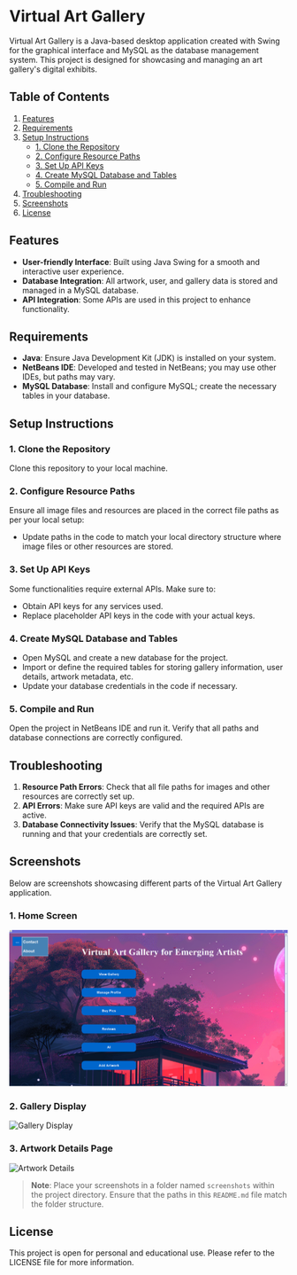# Virtual Art Gallery

Virtual Art Gallery is a Java-based desktop application created with Swing for the graphical interface and MySQL as the database management system. This project is designed for showcasing and managing an art gallery's digital exhibits.

## Table of Contents
1. [Features](#features)
2. [Requirements](#requirements)
3. [Setup Instructions](#setup-instructions)
   - [1. Clone the Repository](#1-clone-the-repository)
   - [2. Configure Resource Paths](#2-configure-resource-paths)
   - [3. Set Up API Keys](#3-set-up-api-keys)
   - [4. Create MySQL Database and Tables](#4-create-mysql-database-and-tables)
   - [5. Compile and Run](#5-compile-and-run)
4. [Troubleshooting](#troubleshooting)
5. [Screenshots](#screenshots)
6. [License](#license)

## Features
- **User-friendly Interface**: Built using Java Swing for a smooth and interactive user experience.
- **Database Integration**: All artwork, user, and gallery data is stored and managed in a MySQL database.
- **API Integration**: Some APIs are used in this project to enhance functionality.

## Requirements
- **Java**: Ensure Java Development Kit (JDK) is installed on your system.
- **NetBeans IDE**: Developed and tested in NetBeans; you may use other IDEs, but paths may vary.
- **MySQL Database**: Install and configure MySQL; create the necessary tables in your database.

## Setup Instructions

### 1. Clone the Repository
Clone this repository to your local machine.

### 2. Configure Resource Paths
Ensure all image files and resources are placed in the correct file paths as per your local setup:
   - Update paths in the code to match your local directory structure where image files or other resources are stored.
   
### 3. Set Up API Keys
Some functionalities require external APIs. Make sure to:
   - Obtain API keys for any services used.
   - Replace placeholder API keys in the code with your actual keys.

### 4. Create MySQL Database and Tables
   - Open MySQL and create a new database for the project.
   - Import or define the required tables for storing gallery information, user details, artwork metadata, etc.
   - Update your database credentials in the code if necessary.

### 5. Compile and Run
Open the project in NetBeans IDE and run it. Verify that all paths and database connections are correctly configured.

## Troubleshooting
1. **Resource Path Errors**: Check that all file paths for images and other resources are correctly set up.
2. **API Errors**: Make sure API keys are valid and the required APIs are active.
3. **Database Connectivity Issues**: Verify that the MySQL database is running and that your credentials are correctly set.

## Screenshots
Below are screenshots showcasing different parts of the Virtual Art Gallery application.

### 1. Home Screen
![Home Screen](screenshots/home_screen.png)

### 2. Gallery Display
![Gallery Display](screenshots/gallery_display.png)

### 3. Artwork Details Page
![Artwork Details](screenshots/artwork_details.png)

> **Note**: Place your screenshots in a folder named `screenshots` within the project directory. Ensure that the paths in this `README.md` file match the folder structure.

## License
This project is open for personal and educational use. Please refer to the LICENSE file for more information.
